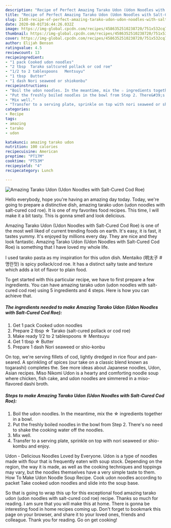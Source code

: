 ```yaml
---
description: "Recipe of Perfect Amazing Tarako Udon (Udon Noodles with Salt-Cured Cod Roe)"
title: "Recipe of Perfect Amazing Tarako Udon (Udon Noodles with Salt-Cured Cod Roe)"
slug: 2148-recipe-of-perfect-amazing-tarako-udon-udon-noodles-with-salt-cured-cod-roe
date: 2020-08-01T16:44:26.032Z
image: https://img-global.cpcdn.com/recipes/4586352510238720/751x532cq70/amazing-tarako-udon-udon-noodles-with-salt-cured-cod-roe-recipe-main-photo.jpg
thumbnail: https://img-global.cpcdn.com/recipes/4586352510238720/751x532cq70/amazing-tarako-udon-udon-noodles-with-salt-cured-cod-roe-recipe-main-photo.jpg
cover: https://img-global.cpcdn.com/recipes/4586352510238720/751x532cq70/amazing-tarako-udon-udon-noodles-with-salt-cured-cod-roe-recipe-main-photo.jpg
author: Elijah Benson
ratingvalue: 4.5
reviewcount: 13
recipeingredient:
- "1 pack Cooked udon noodles"
- "2 tbsp  Tarako saltcured pollack or cod roe"
- "1/2 to 2 tablespoons   Mentsuyu"
- "1 tbsp  Butter"
- "1 dash Nori seaweed or shiokonbu"
recipeinstructions:
- "Boil the udon noodles. In the meantime, mix the ☆ ingredients together in a bowl."
- "Put the freshly boiled noodles in the bowl from Step 2. There&#39;s no need to shake the cooking water off the noodles."
- "Mix well."
- "Transfer to a serving plate, sprinkle on top with nori seaweed or shio-kombu and enjoy."
categories:
- Recipe
tags:
- amazing
- tarako
- udon

katakunci: amazing tarako udon 
nutrition: 100 calories
recipecuisine: American
preptime: "PT17M"
cooktime: "PT53M"
recipeyield: "4"
recipecategory: Lunch

---
```



![Amazing Tarako Udon (Udon Noodles with Salt-Cured Cod Roe)](https://img-global.cpcdn.com/recipes/4586352510238720/751x532cq70/amazing-tarako-udon-udon-noodles-with-salt-cured-cod-roe-recipe-main-photo.jpg)

Hello everybody, hope you're having an amazing day today. Today, we're going to prepare a distinctive dish, amazing tarako udon (udon noodles with salt-cured cod roe). It is one of my favorites food recipes. This time, I will make it a bit tasty. This is gonna smell and look delicious.

Amazing Tarako Udon (Udon Noodles with Salt-Cured Cod Roe) is one of the most well liked of current trending foods on earth. It's easy, it is fast, it tastes yummy. It's enjoyed by millions every day. They are nice and they look fantastic. Amazing Tarako Udon (Udon Noodles with Salt-Cured Cod Roe) is something that I have loved my whole life.

I used tarako pasta as my inspiration for this udon dish. Mentaiko (明太子 #명란젓) is spicy pollack/cod roe. It has a distinct salty taste and texture which adds a lot of flavor to plain food.


To get started with this particular recipe, we have to first prepare a few ingredients. You can have amazing tarako udon (udon noodles with salt-cured cod roe) using 5 ingredients and 4 steps. Here is how you can achieve that.

<!--inarticleads1-->

##### The ingredients needed to make Amazing Tarako Udon (Udon Noodles with Salt-Cured Cod Roe):

1. Get 1 pack Cooked udon noodles
1. Prepare 2 tbsp ☆ Tarako (salt-cured pollack or cod roe)
1. Make ready 1/2 to 2 tablespoons  ☆ Mentsuyu
1. Get 1 tbsp ☆ Butter
1. Prepare 1 dash Nori seaweed or shio-konbu


On top, we&#39;re serving fillets of cod, lightly dredged in rice flour and pan-seared. A sprinkling of spices (our take on a classic blend known as togarashi) completes the. See more ideas about Japanese noodles, Udon, Asian recipes. Miso Nikomi Udon is a hearty and comforting noodle soup where chicken, fish cake, and udon noodles are simmered in a miso-flavored dashi broth. 

<!--inarticleads2-->

##### Steps to make Amazing Tarako Udon (Udon Noodles with Salt-Cured Cod Roe):

1. Boil the udon noodles. In the meantime, mix the ☆ ingredients together in a bowl.
1. Put the freshly boiled noodles in the bowl from Step 2. There&#39;s no need to shake the cooking water off the noodles.
1. Mix well.
1. Transfer to a serving plate, sprinkle on top with nori seaweed or shio-kombu and enjoy.


Udon - Delicious Noodles Loved by Everyone. Udon is a type of noodles made with flour that is frequently eaten with soup stock. Depending on the region, the way it is made, as well as the cooking techniques and toppings may vary, but the noodles themselves have a very simple taste to them. How To Make Udon Noodle Soup Recipe. Cook udon noodles according to packet Take cooked udon noodles and slide into the soup base. 

So that is going to wrap this up for this exceptional food amazing tarako udon (udon noodles with salt-cured cod roe) recipe. Thanks so much for reading. I am sure that you will make this at home. There is gonna be interesting food in home recipes coming up. Don't forget to bookmark this page on your browser, and share it to your loved ones, friends and colleague. Thank you for reading. Go on get cooking!
